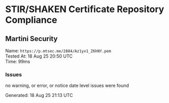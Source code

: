 # STIR/SHAKEN Certificate Repository Compliance

## Martini Security

Name: `https://p.mtsec.me/2884/Az1yx1_Z6hNY.pem`\
Tested At: 18 Aug 25 20:50 UTC\
Time: 99ms

### Issues

no warning, or error, or notice date level issues were found

Generated: 18 Aug 25 21:13 UTC